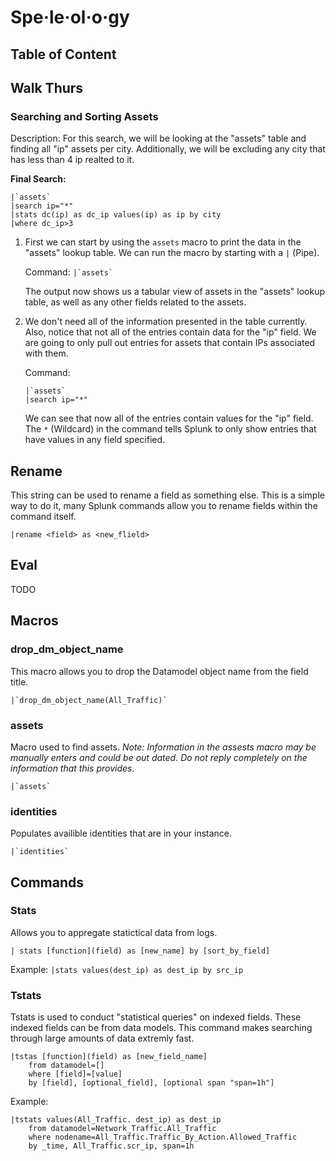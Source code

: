 # Spe·le·ol·o·gy

## Table of Content

## Walk Thurs

### Searching and Sorting Assets

Description: For this search, we will be looking at the "assets" table and finding all "ip" assets per city. Additionally, we will be excluding any city that has less than 4 ip realted to it.

**Final Search:**
```
|`assets`
|search ip="*"
|stats dc(ip) as dc_ip values(ip) as ip by city 
|where dc_ip>3
```

1. First we can start by using the `assets` macro to print the data in the "assets" lookup table. We can run the macro by starting with a `|` (Pipe).

    Command: `` |`assets` ``

    The output now shows us a tabular view of assets in the "assets" lookup table, as well as any other fields related to the assets.

2. We don't need all of the information presented in the table currently. Also, notice that not all of the entries contain data for the "ip" field. We are going to only pull out entries for assets that contain IPs associated with them.

    Command: 
    ```
    |`assets`
    |search ip="*"
    ```
    
    We can see that now all of the entries contain values for the "ip" field. The `*` (Wildcard) in the command tells Splunk to only show entries that have values in any field specified.

## Rename

This string can be used to rename a field as something else. This is a simple way to do it, many Splunk commands allow you to rename fields within the command itself.

`|rename <field> as <new_flield>`

## Eval

TODO

## Macros

### drop_dm_object_name

This macro allows you to drop the Datamodel object name from the field title.

``|`drop_dm_object_name(All_Traffic)` ``

### assets

Macro used to find assets. _Note: Information in the assests macro may be manually enters and could be out dated. Do not reply completely on the information that this provides._

`` |`assets` ``

### identities

Populates availible identities that are in your instance.

`` |`identities` ``

## Commands

### Stats

Allows you to appregate statictical data from logs.

`| stats [function](field) as [new_name] by [sort_by_field]`

Example: `|stats values(dest_ip) as dest_ip by src_ip`

### Tstats

Tstats is used to conduct "statistical queries" on indexed fields. These indexed fields can be from data models. This command makes searching through large amounts of data extremly fast. 

```
|tstas [function](field) as [new_field_name]
    from datamodel=[]
    where [field]=[value]
    by [field], [optional_field], [optional span "span=1h"]
```

Example:

```
|tstats values(All_Traffic. dest_ip) as dest_ip
    from datamodel=Network_Traffic.All_Traffic
    where nodename=All_Traffic.Traffic_By_Action.Allowed_Traffic
    by _time, All_Traffic.scr_ip, span=1h
```
